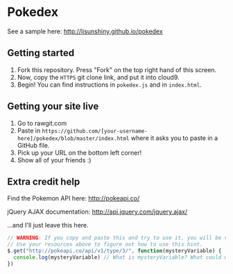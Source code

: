 # Pokedex
See a sample here: http://lisunshiny.github.io/pokedex

## Getting started
1. Fork this repository. Press "Fork" on the top right hand of this screen.
2. Now, copy the `HTTPS` git clone link, and put it into cloud9.
3. Begin! You can find instructions in `pokedex.js` and in `index.html`. 

## Getting your site live
1. Go to rawgit.com
2. Paste in `https://github.com/[your-username-here]/pokedex/blob/master/index.html` where it asks you to paste in a GitHub file.
3. Pick up your URL on the bottom left corner!
4. Show all of your friends :)

## Extra credit help
Find the Pokemon API here: http://pokeapi.co/

jQuery AJAX documentation: http://api.jquery.com/jquery.ajax/

...and I'll just leave this here.
```javascript
// WARNING: If you copy and paste this and try to use it, you will be very sad.
// Use your resources above to figure out how to use this hint.
$.get("http://pokeapi.co/api/v1/type/3/", function(mysteryVariable) {
  console.log(mysteryVariable) // What is mysteryVariable? What could we call this variable instead to make our lives easier? 
})
```
